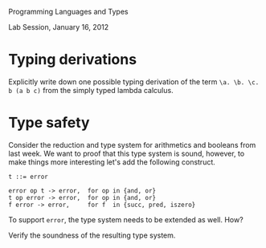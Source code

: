 Programming Languages and Types

Lab Session, January 16, 2012


Typing derivations
============

Explicitly write down one possible typing derivation of the term `\a. \b. \c. b
(a b c)` from the simply typed lambda calculus.


Type safety
==========

Consider the reduction and type system for arithmetics and booleans from last
week. We want to proof that this type system is sound, however, to make things
more interesting let's add the following construct.

    t ::= error

    error op t -> error,  for op in {and, or}
    t op error -> error,  for op in {and, or}
    f error -> error,     for f  in {succ, pred, iszero}

To support `error`, the type system needs to be extended as well. How?

Verify the soundness of the resulting type system.
